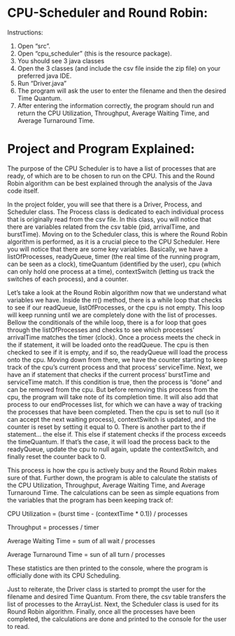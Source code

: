 # CPU-Scheduler and Round Robin:

Instructions:
1.	Open “src”.
2.	Open “cpu_scheduler” (this is the resource package).
3.	You should see 3 java classes
4.	Open the 3 classes (and include the csv file inside the zip file) on your preferred java IDE.
5.	Run “Driver.java”
6.	The program will ask the user to enter the filename and then the desired Time Quantum.
7.	After entering the information correctly, the program should run and return the CPU Utilization, Throughput, Average Waiting Time, and Average Turnaround Time.

# Project and Program Explained:

The purpose of the CPU Scheduler is to have a list of processes that are ready, of which are to be chosen to run on the CPU. This and the Round Robin algorithm can be best explained through the analysis of the Java code itself.

In the project folder, you will see that there is a Driver, Process, and Scheduler class. The Process class is dedicated to each individual process that is originally read from the csv file. In this class, you will notice that there are variables related from the csv table (pid, arrivalTime, and burstTime). Moving on to the Scheduler class, this is where the Round Robin algorithm is performed, as it is a crucial piece to the CPU Scheduler. Here you will notice that there are some key variables. Basically, we have a listOfProcesses, readyQueue, timer (the real time of the running program, can be seen as a clock), timeQuantum (identified by the user), cpu (which can only hold one process at a time), contextSwitch (letting us track the switches of each process), and a counter.

Let’s take a look at the Round Robin algorithm now that we understand what variables we have. Inside the rr() method, there is a while loop that checks to see if our readQueue, listOfProcesses, or the cpu is not empty. This loop will keep running until we are completely done with the list of processes. Bellow the conditionals of the while loop, there is a for loop that goes through the listOfProcesses and checks to see which processes’ arrivalTime matches the timer (clock). Once a process meets the check in the if statement, it will be loaded onto the readQueue. The cpu is then checked to see if it is empty, and if so, the readyQueue will load the process onto the cpu. Moving down from there, we have the counter starting to keep track of the cpu’s current process and that process’ serviceTime. Next, we have an if statement that checks if the current process’ burstTime and serviceTime match. If this condition is true, then the process is “done” and can be removed from the cpu. But before removing this process from the cpu, the program will take note of its completion time. It will also add that process to our endProcesses list, for which we can have a way of tracking the processes that have been completed. Then the cpu is set to null (so it can accept the next waiting process), contextSwitch is updated, and the counter is reset by setting it equal to 0. There is another part to the if statement… the else if. This else if statement checks if the process exceeds the timeQuantum. If that’s the case, it will load the process back to the readyQueue, update the cpu to null again, update the contextSwitch, and finally reset the counter back to 0.

This process is how the cpu is actively busy and the Round Robin makes sure of that. Further down, the program is able to calculate the statists of the CPU Utilization, Throughput, Average Waiting Time, and Average Turnaround Time. The calculations can be seen as simple equations from the variables that the program has been keeping track of:


CPU Utilization = (burst time - (contextTime * 0.1)) / processes

Throughput = processes / timer

Average Waiting Time = sum of all wait / processes

Average Turnaround Time = sun of all turn / processes

These statistics are then printed to the console, where the program is officially done with its CPU Scheduling.

Just to reiterate, the Driver class is started to prompt the user for the filename and desired Time Quantum. From there, the csv table transfers the list of processes to the ArrayList. Next, the Scheduler class is used for its Round Robin algorithm. Finally, once all the processes have been completed, the calculations are done and printed to the console for the user to read.
